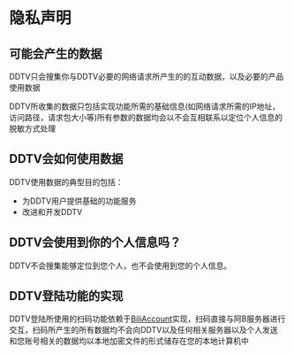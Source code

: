 # 隐私声明
## 可能会产生的数据
DDTV只会搜集你与DDTV必要的网络请求所产生的的互动数据，以及必要的产品使用数据

DDTV所收集的数据只包括实现功能所需的基础信息(如网络请求所需的IP地址，访问路径，请求包大小等)所有参数的数据均会以不会互相联系以定位个人信息的脱敏方式处理

## DDTV会如何使用数据
DDTV使用数据的典型目的包括：

* 为DDTV用户提供基础的功能服务
* 改进和开发DDTV

## DDTV会使用到你的个人信息吗？
DDTV不会搜集能够定位到您个人，也不会使用到您的个人信息。

## DDTV登陆功能的实现
DDTV登陆所使用的扫码功能依赖于[BiliAccount](https://github.com/LeoChen98/BiliAccount)实现，扫码直接与阿B服务器进行交互，扫码所产生的所有数据均不会向DDTV以及任何相关服务器以及个人发送
和您账号相关的数据均以本地加密文件的形式储存在您的本地计算机中
